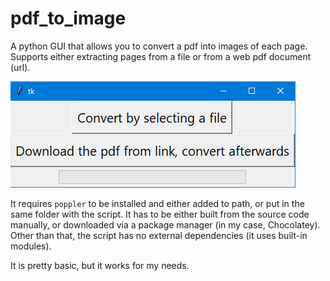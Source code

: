 # pdf_to_image

A python GUI that allows you to convert a pdf into images of each page.
Supports either extracting pages from a file or from a web pdf document (url).

![Screenshot](screenshot.png)

It requires `poppler` to be installed and either added to path, or put in the same folder with the script. 
It has to be either built from the source code manually, or downloaded via a package manager (in my case, Chocolatey).
Other than that, the script has no external dependencies (it uses built-in modules).

It is pretty basic, but it works for my needs.
